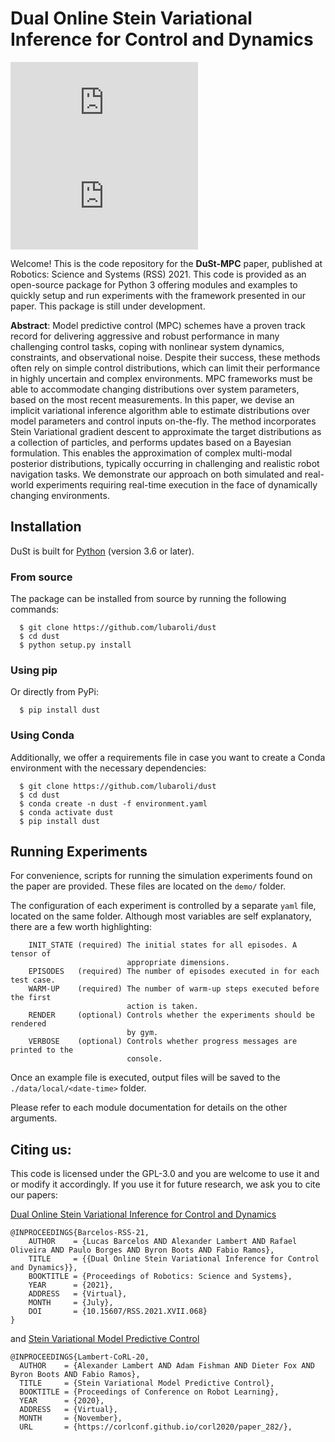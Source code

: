 Dual Online Stein Variational Inference for Control and Dynamics
================================================================

![Inverted Pendulum Costs](https://github.com/lubaroli/dust/files/6807536/pendulum_costs_ci50.pdf) ![Inverted Pendulum Parameter Estimation](https://github.com/lubaroli/dust/files/6807538/pendulum_posterior.pdf)

Welcome! This is the code repository for the **DuSt-MPC** paper, published
at Robotics: Science and Systems (RSS) 2021.
This code is provided as an open-source package for Python 3 offering modules
and examples to quickly setup and run experiments with the framework
presented in our paper. This package is still under development.

**Abstract**:
Model predictive control (MPC) schemes have a proven track record for delivering
aggressive and robust performance in many challenging control tasks, coping with
nonlinear system dynamics, constraints, and observational noise. Despite their
success, these methods often rely on simple control distributions, which can
limit their performance in highly uncertain and complex environments. MPC
frameworks must be able to accommodate changing distributions over system
parameters, based on the most recent measurements. In this paper, we devise an
implicit variational inference algorithm able to estimate distributions over
model parameters and control inputs on-the-fly. The method incorporates Stein
Variational gradient descent to approximate the target distributions as a
collection of particles, and performs updates based on a Bayesian formulation.
This enables the approximation of complex multi-modal posterior distributions,
typically occurring in challenging and realistic robot navigation tasks. We
demonstrate our approach on both simulated and real-world experiments requiring
real-time execution in the face of dynamically changing environments.


Installation
------------

DuSt is built for [Python](https://www.python.org/) (version 3.6 or later).

### From source

The package can be installed from source by running the following commands:
```shell
  $ git clone https://github.com/lubaroli/dust
  $ cd dust
  $ python setup.py install
```

### Using pip
Or directly from PyPi:
```shell
  $ pip install dust
```

### Using Conda
Additionally, we offer a requirements file in case you want to create a Conda
environment with the necessary dependencies:
```shell
  $ git clone https://github.com/lubaroli/dust
  $ cd dust
  $ conda create -n dust -f environment.yaml
  $ conda activate dust
  $ pip install dust
```

Running Experiments
-------------------

For convenience, scripts for running the simulation experiments found on the
paper are provided. These files are located on the `demo/` folder.

The configuration of each experiment is controlled by a separate `yaml` file,
located on the same folder. Although most variables are self explanatory, there
are a few worth highlighting:

```
    INIT_STATE (required) The initial states for all episodes. A tensor of
                          appropriate dimensions.
    EPISODES   (required) The number of episodes executed in for each test case.
    WARM-UP    (required) The number of warm-up steps executed before the first
                          action is taken.
    RENDER     (optional) Controls whether the experiments should be rendered
                          by gym.
    VERBOSE    (optional) Controls whether progress messages are printed to the
                          console.
```

Once an example file is executed, output files will be saved to the
`./data/local/<date-time>` folder.

Please refer to each module documentation for details on the other arguments.

Citing us:
----------

This code is licensed under the GPL-3.0 and you are welcome to use it and or
modify it accordingly. If you use it for future research, we ask you to cite
our papers:

[Dual Online Stein Variational Inference for Control and Dynamics](http://www.roboticsproceedings.org/rss17/p068.pdf)
```
@INPROCEEDINGS{Barcelos-RSS-21, 
    AUTHOR    = {Lucas Barcelos AND Alexander Lambert AND Rafael Oliveira AND Paulo Borges AND Byron Boots AND Fabio Ramos}, 
    TITLE     = {{Dual Online Stein Variational Inference for Control and Dynamics}}, 
    BOOKTITLE = {Proceedings of Robotics: Science and Systems}, 
    YEAR      = {2021}, 
    ADDRESS   = {Virtual}, 
    MONTH     = {July}, 
    DOI       = {10.15607/RSS.2021.XVII.068} 
} 
```

and [Stein Variational Model Predictive Control](https://corlconf.github.io/corl2020/paper_282/)

```
@INPROCEEDINGS{Lambert-CoRL-20, 
  AUTHOR    = {Alexander Lambert AND Adam Fishman AND Dieter Fox AND Byron Boots AND Fabio Ramos},
  TITLE     = {Stein Variational Model Predictive Control},
  BOOKTITLE = {Proceedings of Conference on Robot Learning},
  YEAR      = {2020},
  ADDRESS   = {Virtual},
  MONTH     = {November},
  URL       = {https://corlconf.github.io/corl2020/paper_282/},
```
